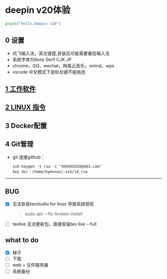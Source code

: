 # deepin v20体验

```python {.line-numbers,cmd}
print("hello,deepin v20")
```

## 0 设置
- 讯飞输入法，英文键盘,安装后可能需要重启输入法
- 系统字体为Noto Serif CJK JP
- chrome，QQ，wechat，网易云音乐，xmind，wps
- vscode 中文模式下鼠标左键不能拖选


## [1 工作软件](./workware_conf.md)


## [2 LINUX 指令](./linux.md)

## 3 Docker配置

## 4 Git管理
- git 连接github：
    ```
    ssh-keygen -t rsa -C "XXXXXXXXX@163.com"
    key dir：/home/hymnsun/.ssh/id_rsa
    ```
-------
## BUG
- [x] 无法安装texstudio for linux 导致系统锁死
    >  sudo apt --fix-broken install
- [ ] texlive 无法更新包，直接安装tex live --full


## what to do
- [x] 梯子
- [ ] 下载
- [ ] web + 文件服务器
- [ ] 系统备份